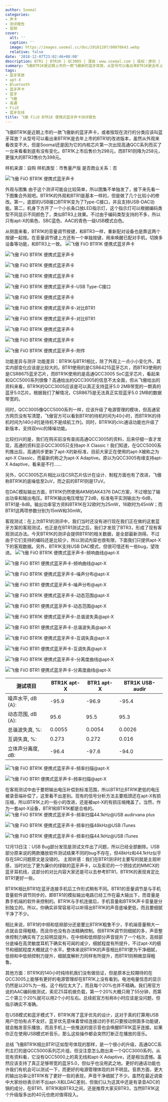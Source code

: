 ```yaml
---
author: Soomal
categories:
- 声卡
- 测评报告
- 音频
cover:
  alt: ''
  caption: ''
  image: https://images.soomal.cc/doc/20181207/00078643.webp
  relative: false
date: '2018-12-07T23:02:46+08:00'
description: BTR1 | BTR1K | QC3005 | 源自：www.soomal.com | 版权：原创 |  平均/总评分：08.67/182
summary: 飞傲BTR1K是近期上市的一款飞傲新的蓝牙耳放，从型号可以看出来BTR1K是去年上市的BTR1的改进版本，虽然从外观来看改变不大，但是Soomal还是因为它的内核芯片第一次出现高通QCC系列而买了一台来看看到底有没有变化。
tags:
- 蓝牙耳放
- apt-X
- Bluetooth
- 蓝牙声卡
- 蓝牙
- 飞傲
- 高通
- FiiO
- 蓝牙无线
title: 飞傲 FiiO BTR1K 便携式蓝牙声卡测评报告
---
```


飞傲BTR1K是近期上市的一款飞傲新的蓝牙声卡，或者按现在流行的分类应该叫蓝牙耳放？从型号可以看出来BTR1K是去年上市的BTR1的改进版本，虽然从外观来看改变不大，但是Soomal还是因为它的内核芯片第一次出现高通QCC系列而买了一台来看看到底有没有变化。BTR1K上市后售价为298元，而BTR1则降为258元，更强大的BTR3售价为398元。

样机来源：自购
样机类型：市售量产版
是否商业关系：否

![飞傲 FiiO BTR1K 便携式蓝牙声卡](https://images.soomal.cc/doc/20181207/00078631.webp)




外观与图集
由于这个测评可能会比较简单，所以图集不单独发了，接下来先看一下图集合外观吧。BTR1K的外观和BTR1是基本一样的，但是做了几个比较小的修改。第一，底部的USB接口BTR1K变为了Type-C接口，并且支持USB-DAC功能。第二，机身下方开了一个小长条口放LED指示灯，这个指示灯可以根据编码类型不同显示不同颜色了，类似BTR3上效果。不过由于编码类型支持的不多，所以只有apt-X的紫色、SBC蓝色、AAC的青色一级USB模式白色。

从侧面来看，BTR1K的音量调节按键，和BTR3一样，重新配对设备也是靠这两个按键一起按。在音量调节键上方还有一个单独按键，用来唤醒已配对手机，切换多设备等功能，和BTR3上一致。
![飞傲 FiiO BTR1K 便携式蓝牙声卡](https://images.soomal.cc/doc/20181207/00078632.webp)




![飞傲 FiiO BTR1K 便携式蓝牙声卡](https://images.soomal.cc/doc/20181207/00078633.webp)




![飞傲 FiiO BTR1K 便携式蓝牙声卡](https://images.soomal.cc/doc/20181207/00078634.webp)




![飞傲 FiiO BTR1K 便携式蓝牙声卡](https://images.soomal.cc/doc/20181207/00078635.webp)




![飞傲 FiiO BTR1K 便携式蓝牙声卡-USB Type-C接口](https://images.soomal.cc/doc/20181207/00078636.webp)




![飞傲 FiiO BTR1K 便携式蓝牙声卡](https://images.soomal.cc/doc/20181207/00078637.webp)




![飞傲 FiiO BTR1K 便携式蓝牙声卡-对比BTR1](https://images.soomal.cc/doc/20181207/00078638.webp)




![飞傲 FiiO BTR1K 便携式蓝牙声卡-对比BTR1](https://images.soomal.cc/doc/20181207/00078639.webp)




![飞傲 FiiO BTR1K 便携式蓝牙声卡](https://images.soomal.cc/doc/20181207/00078640.webp)




![飞傲 FiiO BTR1K 便携式蓝牙声卡](https://images.soomal.cc/doc/20181207/00078641.webp)




![飞傲 FiiO BTR1K 便携式蓝牙声卡-附件](https://images.soomal.cc/doc/20181207/00078642.webp)




功能差异与测评
功能差异：BTR1K与BTR1相比，除了外观上一点小小变化外，其实内部变化应该是比较大的。BTR1使用的是CSR64215蓝牙芯片，而BTR3使用的是CSR8675蓝牙芯片，而BTR1K使用的是高通QCC3005 SoC蓝牙芯片，看起来和QCC5000系列很像？高通给出的QCC3005的信息不太全面，但从飞傲给出的资料来看，BTR1K的QCC3005应该是可以真正支持蓝牙5.0 2MB带宽的一颗真的蓝牙5.0芯片。根据我们了解情况，CSR8675是无法真正实现蓝牙5.0 2MB的数据带宽的。

同时，QCC3005像QCC5000系列一样，应该升级了电源管理的模块，但高通官方网页没有写清楚，飞傲官方可以看到BTR1的待机时间为40小时，而BTR1K的待机时间为140小时[是待机不是续航工作]。同时，BTR1K的cVc通话功能也升级了新版本，支持双mic的降噪功能。

比较扫兴的是，我们在购买前没有查阅高通QCC3005的资料，后来仔细一查才发现，高通的资料显示QCC3005只支持apt-X Classic！我们知道，在QCC5000系列推出后，高通同步更新了apt-X的新标准，目前大家正在使用的apt-X被称之为apt-X Classic，而最新的称之为apt-X Adaptive。原以为QCC3005有缘支持apt-X Adaptive，看来是不行……

另外，QCC3005芯片相比以往CSR芯片估计在设计、制程方面也有了改进，飞傲称BTR1K的底噪低至2uV，而之前的BTR1则是17uV。

在DAC模拟输出方面，BTR1K仍然使用AKM的AK4376 DAC方案，不过增加了输出功率和输出电压。BTR1K输出电压增加了2dB，标准电平实测输出为-6dB，BTR1是-8dB。输出功率官方资料BTR1K在32欧时为25mW，16欧时为45mW；而BTR1这两项参数分别为15mW和30mW。

客观测试：在上次BTR1的测评中，我们当时还没有进行现在我们正在做的这套蓝牙方案的客观测试，也正是在BTR1测试之后，我们才发现了BTR3，形成了现有客观测试办法。今天BTR1K的测评会提供BTR1的相关数据，是全部最新测得。不过由于它们支持的编码还是比较少，所以测试内容也很有限，下面我们只提供apt-X下的客观数据。另外，BTR1K支持USB DAC模式，但很可惜还有一些bug，望改进。
![飞傲 FiiO BTR1K 便携式蓝牙声卡-频响曲线@apt-X](https://images.soomal.cc/doc/20181207/00078614_01.webp)




![飞傲 FiiO BTR1 便携式蓝牙声卡-频响曲线@apt-X](https://images.soomal.cc/doc/20181207/00078620_01.webp)




![飞傲 FiiO BTR1K 便携式蓝牙声卡-噪声分布@apt-X](https://images.soomal.cc/doc/20181207/00078615_01.webp)




![飞傲 FiiO BTR1 便携式蓝牙声卡-噪声分布@apt-X](https://images.soomal.cc/doc/20181207/00078621_01.webp)




![飞傲 FiiO BTR1K 便携式蓝牙声卡-动态范围@apt-X](https://images.soomal.cc/doc/20181207/00078616_01.webp)




![飞傲 FiiO BTR1 便携式蓝牙声卡-动态范围@apt-X](https://images.soomal.cc/doc/20181207/00078622_01.webp)




![飞傲 FiiO BTR1K 便携式蓝牙声卡-总谐波失真@apt-X](https://images.soomal.cc/doc/20181207/00078617_01.webp)




![飞傲 FiiO BTR1 便携式蓝牙声卡-总谐波失真@apt-X](https://images.soomal.cc/doc/20181207/00078623_01.webp)




![飞傲 FiiO BTR1K 便携式蓝牙声卡-互调失真@apt-X](https://images.soomal.cc/doc/20181207/00078618_01.webp)




![飞傲 FiiO BTR1 便携式蓝牙声卡-互调失真@apt-X](https://images.soomal.cc/doc/20181207/00078624_01.webp)




![飞傲 FiiO BTR1K 便携式蓝牙声卡-分离度曲线@apt-X](https://images.soomal.cc/doc/20181207/00078619_01.webp)




![飞傲 FiiO BTR1 便携式蓝牙声卡-分离度曲线@apt-X](https://images.soomal.cc/doc/20181207/00078625_01.webp)




| 测试项目 | BTR1K apt-X | BTR1 apt-X | BTR1K USB-audir |
| --- | --- | --- | --- |
| 噪声水平, dB (A): | -95.9 | -96.9 | -95.4 |
| 动态范围, dB (A): | 95.6 | 95.5 | 95.3 |
| 总谐波失真, %: | 0.0055 | 0.0054 | 0.0026 |
| 互调失真, %: | 0.273 | 0.272 | 0.016 |
| 立体声分离度, dB: | -96.4 | -97.6 | -94.0 |


![飞傲 FiiO BTR1K 便携式蓝牙声卡-频率扫描@apt-X](https://images.soomal.cc/doc/20181207/00078626_01.webp)




![飞傲 FiiO BTR1 便携式蓝牙声卡-频率扫描@apt-X](https://images.soomal.cc/doc/20181207/00078627_01.webp)




在客观测试中由于要把输出电压补偿到标准范围，所以BTR1比BTR1K更低的电压被录音端补偿了，这里看不出差别。现有的信号分析方法主要瓶颈还在apt-X有损压缩，所以BTR1K上的一些小的改进，还是被apt-X的有损压缩掩盖了。当然，作为一套apt-X设备，BTR1和BTR1K都是合格的。
![飞傲 FiiO BTR1K 便携式蓝牙声卡-频率扫描44.1kHz@USB audirvana plus](https://images.soomal.cc/doc/20181207/00078628_01.webp)




![飞傲 FiiO BTR1K 便携式蓝牙声卡-频率扫描48kHz@USB iTunes](https://images.soomal.cc/doc/20181207/00078629_01.webp)




![飞傲 FiiO BTR1K 便携式蓝牙声卡-频率扫描44.1kHz@USB iTunes](https://images.soomal.cc/doc/20181207/00078630_01.webp)




12月13日注：USB Bug部分发现是测试文件出了问题，所以已经全部删除。USB部分原来说的两款播放软件测试结果不同的bug不存在，但48kHz和44.1kHz似乎存在SRC问题原文是没错的。
主观听感：我们在BTR1测评时主要写的就是主观听感，当时对比了更为廉价的绿联的蓝牙声卡，以及索尼的一个颈挂式的MMCX的蓝牙耳机线，这部分的对比内容大家还是可以去参考BTR1，BTR1K的表现肯定比BTR1更好一些。

BTR1K相比BTR1在蓝牙连接手机后工作形式稍有不同。BTR1的音量调节是与手机音量软件调节同步的，即BTR1的模拟输出电路已经工作在最大输出下，而音量是靠手机端的软件来控制的。BTR1K与手机连接后，手机音量和BTR1K声卡音量是分别独立的。所以，你确实非常容易可以听得出BTR1K的声音底噪更低，而且要细腻干净了不少。

相比来说，BTR1的中频和低频部分还是要比BTR1K粗鲁不少，手机端音量稍大一点就会显得粗糙，而且你也没有办法精确控制。但BTR1K调节则细腻的多，声音整体控制力确实有了比较明显提升。在中频和低频部分声音提升了一个档次，高频部分底噪在高灵敏度耳机下确实有可闻的减少，细腻程度有所提升，不过apt-X的细节和细腻程度大概就这个水平。整体来说BTR1K的声音相比BTR1更为干净细腻，低频和中低频控制力提升，细腻度解析力同样有所提升，而BTR1则稍微显得粗鲁。

其他方面：BTR1K的140小时纯待机我们没有做验证，但是原本比较期待的在QCC3005上能够有更好的电源管理却在BTR1K上没有看到。电池电量信息的显示仍然是以20%为一档，这个档位太大了，而且每个20%也并不精确。我们用官方说的AAC编码做测试，索尼Z5耳机做负载，第一个20%大概只用了55分钟，而第二个第三个20%就可以用2个小时左右。总续航官方标称8小时应该是没问题，但指示确实不准确。

在USB模式和蓝牙模式下，BTR1K用了蓝牙优先的设计，这对于真的打算用USB用户恐怕有点不友好。蓝牙优先意味着曾经连接过的手机只要按动侧面多功能键，就会触发音乐播放，而且手机上一些推送的提示音也会唤醒BTR1K蓝牙连接。如果你正在使用USB模式听音乐，那么这些操作都会突然打断正在播放的音乐。

总结
飞傲BTR1K相比BTR1正如型号体现的那样，是一个很小的升级，高通QCC系列主打的是QCC5000系列芯片组，但没注意怎么跑出来一个QCC3000系列，从现有资料看，它没有QCC5000上的真无线和apt-X Adaptive，还是相当遗憾。虽然应该支持了真正足够带宽的蓝牙5.0，但似乎也没用武之地。更好的通话功能也许我们有机会可以测试一下，而更好的电源管理体现的并不明显。音质方面，更大的输出功率让BTR1K有了更好一些的表现，声音干净细腻了不少。虽然在最近调查中大家纷纷表示听不出apt-X和LDAC差别，但我们认为这其中还是有录音ADC的锅的成分，在BTR1、BTR1K和BTR3之间，还是推荐大家买BTR3，当然BTR1K这个升级版多出的40元也绝对值得投入。